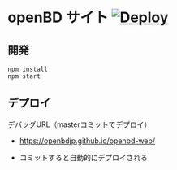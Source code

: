 # openBD サイト [![Deploy](https://github.com/openBDJP/openbd/actions/workflows/gh-pages.yml/badge.svg)](https://github.com/openBDJP/openbd/actions/workflows/gh-pages.yml)

## 開発

```
npm install
npm start
```

## デプロイ

デバッグURL（masterコミットでデプロイ）
- https://openbdjp.github.io/openbd-web/

- コミットすると自動的にデプロイされる